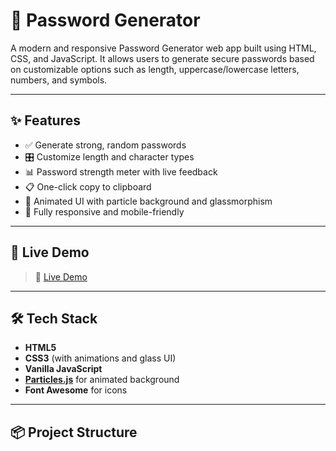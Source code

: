 # 🔐 Password Generator

A modern and responsive Password Generator web app built using HTML, CSS, and JavaScript. It allows users to generate secure passwords based on customizable options such as length, uppercase/lowercase letters, numbers, and symbols.


---

## ✨ Features

- ✅ Generate strong, random passwords
- 🎛 Customize length and character types
- 📊 Password strength meter with live feedback
- 📋 One-click copy to clipboard
- 🌈 Animated UI with particle background and glassmorphism
- 📱 Fully responsive and mobile-friendly

---

## 🚀 Live Demo

> 🔗 [Live Demo](https://vgvvlsapswdgenz.netlify.app/)  
<!-- Replace `#` with your actual live site URL if hosted -->

---

## 🛠️ Tech Stack

- **HTML5**
- **CSS3** (with animations and glass UI)
- **Vanilla JavaScript**
- **[Particles.js](https://vincentgarreau.com/particles.js/)** for animated background
- **Font Awesome** for icons

---

## 📦 Project Structure

